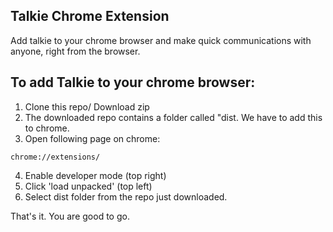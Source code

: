 ## Talkie Chrome Extension

Add talkie to your chrome browser and make quick communications with anyone, right from the browser.

## To add Talkie to your chrome browser:

1. Clone this repo/ Download zip
2. The downloaded repo contains a folder called "dist. We have to add this to chrome.
3. Open following page on chrome:

```
chrome://extensions/
```

4. Enable developer mode (top right)
5. Click 'load unpacked' (top left)
6. Select dist folder from the repo just downloaded.

That's it. You are good to go.
